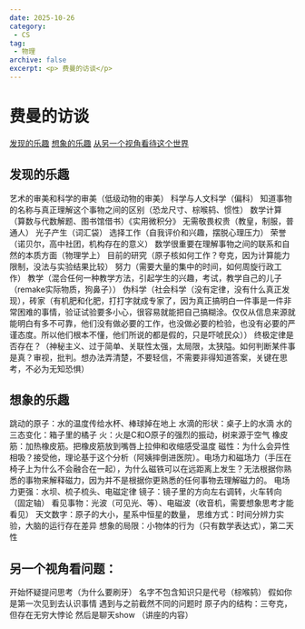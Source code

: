 ```yaml
---
date: 2025-10-26
category: 
 - CS
tag:
 - 物理
archive: false
excerpt: <p> 费曼的访谈</p>
---
```


# 费曼的访谈
[发现的乐趣](https://www.bilibili.com/video/BV1PK4y1U7aC)
[想象的乐趣](https://www.bilibili.com/video/BV1wo4y197nX)
[从另一个视角看待这个世界](https://www.bilibili.com/video/BV1My4y1M78k)

## 发现的乐趣
艺术的审美和科学的审美（低级动物的审美）
科学与人文科学（偏科）
知道事物的名称与真正理解这个事物之间的区别（恐龙尺寸、棕喉鸫、惯性）
数学计算（算数与代数解题、图书馆借书）《实用微积分》
无需敬畏权贵（教皇，制服，普通人）
光子产生（词汇袋）
选择工作（自我评价和兴趣，摆脱心理压力）
荣誉（诺贝尔，高中社团，机构存在的意义）
数学很重要在理解事物之间的联系和自然的本质方面（物理学上）
目前的研究（原子核如何工作？夸克，因为计算能力限制，没法与实验结果比较）
努力（需要大量的集中的时间，如何周旋行政工作）
教学（混合任何一种教学方法，引起学生的兴趣，考试，教学自己的儿子（remake实际物质，狗鼻子））
伪科学（社会科学（没有定律，没有什么真正发现），砖家（有机肥和化肥，打打字就成专家了，因为真正搞明白一件事是一件非常困难的事情，验证试验要多小心，很容易就能把自己搞糊涂。仅仅从信息来源就能明白有多不可靠，他们没有做必要的工作，也没做必要的检验，也没有必要的严谨态度。所以他们根本不懂，他们所说的都是假的，只是吓唬民众））
终极定律是否存在？（神秘主义、过于简单、关联性太强，太局限，太狭隘。如何判断某件事是真？审视，批判。想办法弄清楚，不要轻信，不需要非得知道答案，关键在思考，不必为无知恐惧）

## 想象的乐趣
跳动的原子：水的温度传给水杯、棒球掉在地上
水滴的形状：桌子上的水滴
水的三态变化：箱子里的橘子
火：火是C和O原子的强烈的振动，树来源于空气
橡皮筋：加热橡皮筋。把橡皮筋放到嘴唇上拉伸和收缩感受温度
磁性：为什么会异性相吸？接受他，理论基于这个分析（阿姨摔倒进医院）。电场力和磁场力（手压在椅子上为什么不会融合在一起），为什么磁铁可以在远距离上发生？无法根据你熟悉的事物来解释磁力，因为并不是根据你更熟悉的任何事物去理解磁力的。
电场力更强：水坝、梳子梳头、电磁定律
镜子：镜子里的方向左右调转，火车转向（固定轴）
看见事物：光波（可见光、等）、电磁波（收音机，需要想象思考才能看见）
天文数字：原子的大小，星系中恒星的数量，
思维方式：时间分辨力实验，大脑的运行存在差异
想象的局限：小物体的行为（只有数学表达式），第二天性

## 另一个视角看问题：
开始怀疑提问思考（为什么要刷牙）
名字不包含知识只是代号（棕喉鸫）
假如你是第一次见到去认识事情
遇到与之前截然不同的问题时
原子内的结构：三夸克，但存在无穷大悖论
然后是聊天show （讲座的内容）
